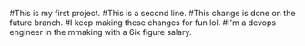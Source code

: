 #This is my first project.
#This is a second line.
#This change is done on the future branch.
#I keep making these changes for fun lol.
#I'm a devops engineer in the mmaking with a 6ix figure salary.
